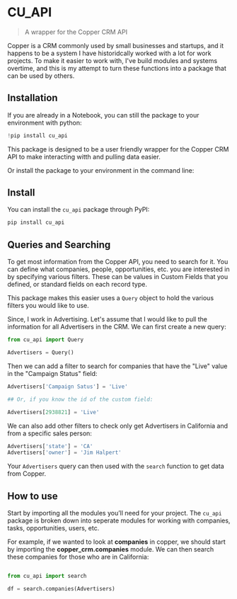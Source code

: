 # CU_API
> A wrapper for the Copper CRM API

Copper is a CRM commonly used by small businesses and startups, and it happens to be a system I have historidcally worked with a lot for work projects. To make it easier to work with, I've build modules and systems overtime, and this is my attempt to turn these functions into a package that can be used by others.


## Installation

If you are already in a Notebook, you can still the package to your environment with python:

``` python
!pip install cu_api
```
This package is designed to be a user friendly wrapper for the Copper
CRM API to make interacting witth and pulling data easier.

Or install the package to your environment in the command line:
## Install

You can install the `cu_api` package through PyPI:

``` {.bash .shell}
pip install cu_api
```

## Queries and Searching

To get most information from the Copper API, you need to search for it. You can define what companies, people, opportunities, etc. you are interested in by specifying various filters. These can be values in Custom Fields that you defined, or standard fields on each record type.

This package makes this easier uses a `Query` object to hold the various filters you would like to use.

Since, I work in Advertising. Let's assume that I would like to pull the information for all Advertisers in the CRM. We can first create a new query:

``` python
from cu_api import Query

Advertisers = Query()
```

Then we can add a filter to search for companies that have the "Live" value in the "Campaign Status" field:

``` python
Advertisers['Campaign Satus'] = 'Live'

## Or, if you know the id of the custom field:

Advertisers[2938821] = 'Live'
```

We can also add other filters to check only get Advertisers in California and from a specific sales person:

``` python
Advertisers['state'] = 'CA'
Advertisers['owner'] = 'Jim Halpert'
```

Your `Advertisers` query can then used with the `search` function to get data from Copper.
## How to use

Start by importing all the modules you’ll need for your project. The
`cu_api` package is broken down into seperate modules for working
with companies, tasks, opportunities, users, etc.

For example, if we wanted to look at **companies** in copper, we should
start by importing the **copper_crm.companies** module. We can then
search these companies for those who are in California:

``` python

from cu_api import search

df = search.companies(Advertisers)
```
